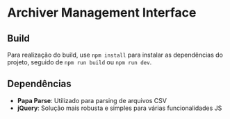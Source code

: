 # Archiver Management Interface

## Build

Para realização do build, use `npm install` para instalar as dependências do projeto, seguido de `npm run build` ou `npm run dev`.

## Dependências

* **Papa Parse**: Utilizado para parsing de arquivos CSV
* **jQuery**: Solução mais robusta e simples para várias funcionalidades JS
